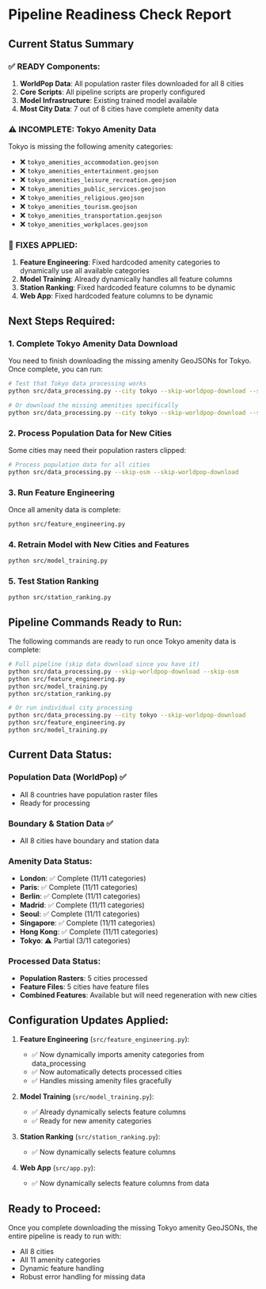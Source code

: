 # Pipeline Readiness Check Report

## Current Status Summary

### ✅ **READY Components:**

1. **WorldPop Data**: All population raster files downloaded for all 8 cities
2. **Core Scripts**: All pipeline scripts are properly configured
3. **Model Infrastructure**: Existing trained model available
4. **Most City Data**: 7 out of 8 cities have complete amenity data

### ⚠️ **INCOMPLETE: Tokyo Amenity Data**

Tokyo is missing the following amenity categories:
- ❌ `tokyo_amenities_accommodation.geojson`
- ❌ `tokyo_amenities_entertainment.geojson` 
- ❌ `tokyo_amenities_leisure_recreation.geojson`
- ❌ `tokyo_amenities_public_services.geojson`
- ❌ `tokyo_amenities_religious.geojson`
- ❌ `tokyo_amenities_tourism.geojson`
- ❌ `tokyo_amenities_transportation.geojson`
- ❌ `tokyo_amenities_workplaces.geojson`

### 🔧 **FIXES APPLIED:**

1. **Feature Engineering**: Fixed hardcoded amenity categories to dynamically use all available categories
2. **Model Training**: Already dynamically handles all feature columns
3. **Station Ranking**: Fixed hardcoded feature columns to be dynamic
4. **Web App**: Fixed hardcoded feature columns to be dynamic

## Next Steps Required:

### 1. Complete Tokyo Amenity Data Download
You need to finish downloading the missing amenity GeoJSONs for Tokyo. Once complete, you can run:

```bash
# Test that Tokyo data processing works
python src/data_processing.py --city tokyo --skip-worldpop-download --skip-osm

# Or download the missing amenities specifically
python src/data_processing.py --city tokyo --skip-worldpop-download --skip-population
```

### 2. Process Population Data for New Cities
Some cities may need their population rasters clipped:

```bash
# Process population data for all cities
python src/data_processing.py --skip-osm --skip-worldpop-download
```

### 3. Run Feature Engineering
Once all amenity data is complete:

```bash
python src/feature_engineering.py
```

### 4. Retrain Model with New Cities and Features
```bash
python src/model_training.py
```

### 5. Test Station Ranking
```bash
python src/station_ranking.py
```

## Pipeline Commands Ready to Run:

The following commands are ready to run once Tokyo amenity data is complete:

```bash
# Full pipeline (skip data download since you have it)
python src/data_processing.py --skip-worldpop-download --skip-osm
python src/feature_engineering.py  
python src/model_training.py
python src/station_ranking.py

# Or run individual city processing
python src/data_processing.py --city tokyo --skip-worldpop-download
python src/feature_engineering.py
python src/model_training.py
```

## Current Data Status:

### Population Data (WorldPop) ✅
- All 8 countries have population raster files
- Ready for processing

### Boundary & Station Data ✅  
- All 8 cities have boundary and station data

### Amenity Data Status:
- **London**: ✅ Complete (11/11 categories)
- **Paris**: ✅ Complete (11/11 categories)  
- **Berlin**: ✅ Complete (11/11 categories)
- **Madrid**: ✅ Complete (11/11 categories)
- **Seoul**: ✅ Complete (11/11 categories)
- **Singapore**: ✅ Complete (11/11 categories)
- **Hong Kong**: ✅ Complete (11/11 categories)
- **Tokyo**: ⚠️ Partial (3/11 categories)

### Processed Data Status:
- **Population Rasters**: 5 cities processed
- **Feature Files**: 5 cities have feature files
- **Combined Features**: Available but will need regeneration with new cities

## Configuration Updates Applied:

1. **Feature Engineering** (`src/feature_engineering.py`):
   - ✅ Now dynamically imports amenity categories from data_processing
   - ✅ Now automatically detects processed cities
   - ✅ Handles missing amenity files gracefully

2. **Model Training** (`src/model_training.py`):
   - ✅ Already dynamically selects feature columns
   - ✅ Ready for new amenity categories

3. **Station Ranking** (`src/station_ranking.py`):
   - ✅ Now dynamically selects feature columns

4. **Web App** (`src/app.py`):
   - ✅ Now dynamically selects feature columns from data

## Ready to Proceed:

Once you complete downloading the missing Tokyo amenity GeoJSONs, the entire pipeline is ready to run with:
- All 8 cities
- All 11 amenity categories  
- Dynamic feature handling
- Robust error handling for missing data
